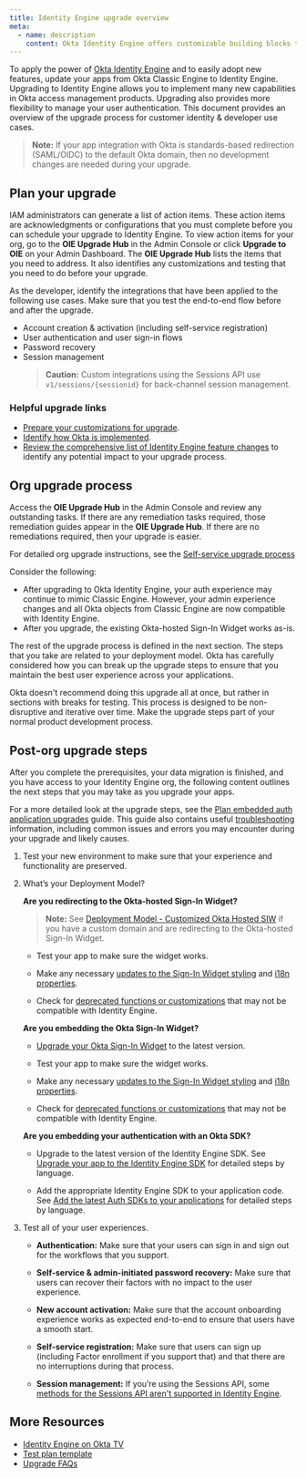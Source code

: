 ```yaml
---
title: Identity Engine upgrade overview
meta:
  - name: description
    content: Okta Identity Engine offers customizable building blocks that can support dynamic, app-based user journeys. Learn about the Identity Engine upgrade and what your org upgrade process may look like.
---
```


<ApiLifecycle access="ie" />

To apply the power of [Okta Identity Engine](/docs/concepts/oie-intro/) and to easily adopt new features, update your apps from Okta Classic Engine to Identity Engine. Upgrading to Identity Engine allows you to implement many new capabilities in Okta access management products. Upgrading also provides more flexibility to manage your user authentication. This document provides an overview of the upgrade process for customer identity & developer use cases.

> **Note:** If your app integration with Okta is standards-based redirection (SAML/OIDC) to the default Okta domain, then no development changes are needed during your upgrade.

## Plan your upgrade

IAM administrators can generate a list of action items. These action items are acknowledgments or configurations that you must complete before you can schedule your upgrade to Identity Engine. To view action items for your org, go to the **OIE Upgrade Hub** in the Admin Console or click **Upgrade to OIE** on your Admin Dashboard. The **OIE Upgrade Hub** lists the items that you need to address. It also identifies any customizations and testing that you need to do before your upgrade.

As the developer, identify the integrations that have been applied to the following use cases. Make sure that you test the end-to-end flow before and after the upgrade.

* Account creation & activation (including self-service registration)
* User authentication and user sign-in flows
* Password recovery
* Session management
  > **Caution:** Custom integrations using the Sessions API use `v1/sessions/{sessionid}` for back-channel session management.

### Helpful upgrade links

* [Prepare your customizations for upgrade](https://help.okta.com/okta_help.htm?type=oie&id=ext-custom-sign-in-page).
* [Identify how Okta is implemented](https://www.youtube.com/watch?v=gUqZUSeL_oM&list=PLIid085fSVduvUaN-gBdN1cudndqR9IH8&index=3).
* [Review the comprehensive list of Identity Engine feature changes](https://help.okta.com/okta_help.htm?type=oie&id=ext-oie-features) to identify any potential impact to your upgrade process.

## Org upgrade process

Access the **OIE Upgrade Hub** in the Admin Console and review any outstanding tasks. If there are any remediation tasks required, those remediation guides appear in the **OIE Upgrade Hub**. If there are no remediations required, then your upgrade is easier.

For detailed org upgrade instructions, see the [Self-service upgrade process](https://help.okta.com/okta_help.htm?type=oie&id=ext-post-upgrade-validation-tests)

Consider the following:

* After upgrading to Okta Identity Engine, your auth experience may continue to mimic Classic Engine. However, your admin experience changes and all Okta objects from Classic Engine are now compatible with Identity Engine.
* After you upgrade, the existing Okta-hosted Sign-In Widget works as-is.

The rest of the upgrade process is defined in the next section. The steps that you take are related to your deployment model. Okta has carefully considered how you can break up the upgrade steps to ensure that you maintain the best user experience across your applications.

Okta doesn't recommend doing this upgrade all at once, but rather in sections with breaks for testing. This process is designed to be non-disruptive and iterative over time. Make the upgrade steps part of your normal product development process.

## Post-org upgrade steps

After you complete the prerequisites, your data migration is finished, and you have access to your Identity Engine org, the following content outlines the next steps that you may take as you upgrade your apps.

For a more detailed look at the upgrade steps, see the [Plan embedded auth application upgrades](/docs/guides/oie-upgrade-plan-embedded-upgrades) guide. This guide also contains useful [troubleshooting](/docs/guides/oie-upgrade-plan-embedded-upgrades/main/#troubleshooting) information, including common issues and errors you may encounter during your upgrade and likely causes.

1. Test your new environment to make sure that your experience and functionality are preserved.
2. What’s your Deployment Model?

    **Are you redirecting to the Okta-hosted Sign-In Widget?**

    > **Note:** See [Deployment Model - Customized Okta Hosted SIW](https://support.okta.com/help/s/article/Deployment-Model-Customized-Okta-Hosted-SIW) if you have a custom domain and are redirecting to the Okta-hosted Sign-In Widget.

    * Test your app to make sure the widget works.

    * Make any necessary [updates to the Sign-In Widget styling](/docs/guides/oie-upgrade-sign-in-widget-styling/) and [i18n properties](/docs/guides/oie-upgrade-sign-in-widget-i18n/).

    * Check for [deprecated functions or customizations](/docs/guides/oie-upgrade-sign-in-widget/main/#changes-to-widget-configuration-for-identity-engine) that may not be compatible with Identity Engine.

    **Are you embedding the Okta Sign-In Widget?**

    * [Upgrade your Okta Sign-In Widget](/docs/guides/oie-upgrade-sign-in-widget/) to the latest version.

    * Test your app to make sure the widget works.

    * Make any necessary [updates to the Sign-In Widget styling](/docs/guides/oie-upgrade-sign-in-widget-styling/) and [i18n properties](/docs/guides/oie-upgrade-sign-in-widget-i18n/).

    * Check for [deprecated functions or customizations](/docs/guides/oie-upgrade-sign-in-widget/main/#changes-to-widget-configuration-for-identity-engine) that may not be compatible with Identity Engine.

    **Are you embedding your authentication with an Okta SDK?**

    * Upgrade to the latest version of the Identity Engine SDK. See [Upgrade your app to the Identity Engine SDK](/docs/guides/oie-upgrade-api-sdk-to-oie-sdk/nodejs/main/) for detailed steps by language.

    * Add the appropriate Identity Engine SDK to your application code. See [Add the latest Auth SDKs to your applications](/docs/guides/oie-upgrade-add-sdk-to-your-app/nodejs/main/) for detailed steps by language.

3. Test all of your user experiences.

    * **Authentication:** Make sure that your users can sign in and sign out for the workflows that you support.

    * **Self-service & admin-initiated password recovery:** Make sure that users can recover their factors with no impact to the user experience.

    * **New account activation:** Make sure that the account onboarding experience works as expected end-to-end to ensure that users have a smooth start.

    * **Self-service registration:** Make sure that users can sign up (including Factor enrollment if you support that) and that there are no interruptions during that process.

    * **Session management:** If you’re using the Sessions API, some [methods for the Sessions API aren't supported in Identity Engine](https://support.okta.com/help/s/article/v1sessionssessionid-API?language=en_US).

## More Resources

* [Identity Engine on Okta TV](https://www.youtube.com/playlist?list=PLIid085fSVduvUaN-gBdN1cudndqR9IH8)
* [Test plan template](https://help.okta.com/okta_help.htm?type=oie&id=ext-test-upgrade)
* [Upgrade FAQs](https://help.okta.com/okta_help.htm?type=oie&id=ext-upgrade-faq)
